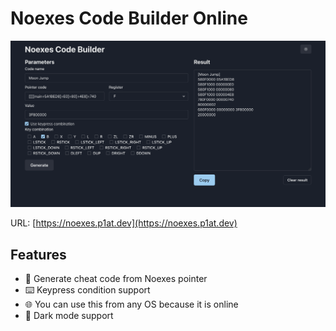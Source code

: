 # Noexes Code Builder Online

![](./public/screenshot.png)

URL: [https://noexes.p1at.dev](https://noexes.p1at.dev)

## Features

-   📌 Generate cheat code from Noexes pointer
-   ⌨️ Keypress condition support
-   🌐 You can use this from any OS because it is online
-   🌙 Dark mode support
